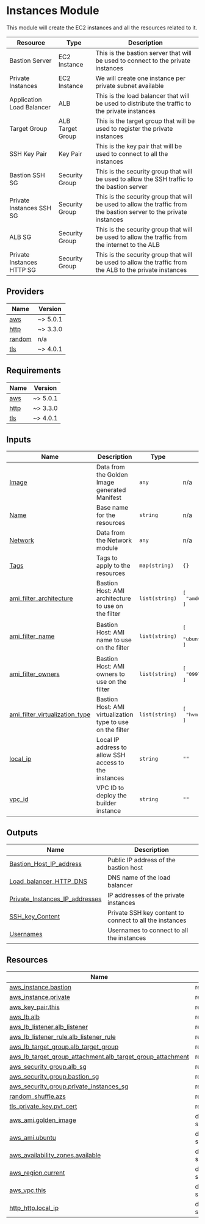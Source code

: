 <!-- BEGIN_TF_DOCS -->

# Instances Module

This module will create the EC2 instances and all the resources related to it.

| Resource | Type | Description |
| --- | --- | --- |
| Bastion Server | EC2 Instance |  This is the bastion server that will be used to connect to the private instances |
| Private Instances | EC2 Instance | We will create one instance per private subnet available |
| Application Load Balancer | ALB | This is the load balancer that will be used to distribute the traffic to the private instances |
| Target Group | ALB Target Group | This is the target group that will be used to register the private instances |
| SSH Key Pair | Key Pair | This is the key pair that will be used to connect to all the instances |
| Bastion SSH SG | Security Group | This is the security group that will be used to allow the SSH traffic to the bastion server |
| Private Instances SSH SG | Security Group | This is the security group that will be used to allow the traffic from the bastion server to the private instances |
| ALB SG | Security Group | This is the security group that will be used to allow the traffic from the internet to the ALB |
| Private Instances HTTP SG | Security Group | This is the security group that will be used to allow the traffic from the ALB to the private instances |

## Providers

| Name | Version |
|------|---------|
| <a name="provider_aws"></a> [aws](#provider\_aws) | ~> 5.0.1 |
| <a name="provider_http"></a> [http](#provider\_http) | ~> 3.3.0 |
| <a name="provider_random"></a> [random](#provider\_random) | n/a |
| <a name="provider_tls"></a> [tls](#provider\_tls) | ~> 4.0.1 |

## Requirements

| Name | Version |
|------|---------|
| <a name="requirement_aws"></a> [aws](#requirement\_aws) | ~> 5.0.1 |
| <a name="requirement_http"></a> [http](#requirement\_http) | ~> 3.3.0 |
| <a name="requirement_tls"></a> [tls](#requirement\_tls) | ~> 4.0.1 |

## Inputs

| Name | Description | Type | Default | Required |
|------|-------------|------|---------|:--------:|
| <a name="input_Image"></a> [Image](#input\_Image) | Data from the Golden Image generated Manifest | `any` | n/a | yes |
| <a name="input_Name"></a> [Name](#input\_Name) | Base name for the resources | `string` | n/a | yes |
| <a name="input_Network"></a> [Network](#input\_Network) | Data from the Network module | `any` | n/a | yes |
| <a name="input_Tags"></a> [Tags](#input\_Tags) | Tags to apply to the resources | `map(string)` | `{}` | no |
| <a name="input_ami_filter_architecture"></a> [ami\_filter\_architecture](#input\_ami\_filter\_architecture) | Bastion Host: AMI architecture to use on the filter | `list(string)` | <pre>[<br>  "amd64"<br>]</pre> | no |
| <a name="input_ami_filter_name"></a> [ami\_filter\_name](#input\_ami\_filter\_name) | Bastion Host: AMI name to use on the filter | `list(string)` | <pre>[<br>  "ubuntu/images/hvm-ssd/ubuntu-jammy-22.04-amd64-server-*"<br>]</pre> | no |
| <a name="input_ami_filter_owners"></a> [ami\_filter\_owners](#input\_ami\_filter\_owners) | Bastion Host: AMI owners to use on the filter | `list(string)` | <pre>[<br>  "099720109477"<br>]</pre> | no |
| <a name="input_ami_filter_virtualization_type"></a> [ami\_filter\_virtualization\_type](#input\_ami\_filter\_virtualization\_type) | Bastion Host: AMI virtualization type to use on the filter | `list(string)` | <pre>[<br>  "hvm"<br>]</pre> | no |
| <a name="input_local_ip"></a> [local\_ip](#input\_local\_ip) | Local IP address to allow SSH access to the instances | `string` | `""` | no |
| <a name="input_vpc_id"></a> [vpc\_id](#input\_vpc\_id) | VPC ID to deploy the builder instance | `string` | `""` | no |

## Outputs

| Name | Description |
|------|-------------|
| <a name="output_Bastion_Host_IP_address"></a> [Bastion\_Host\_IP\_address](#output\_Bastion\_Host\_IP\_address) | Public IP address of the bastion host |
| <a name="output_Load_balancer_HTTP_DNS"></a> [Load\_balancer\_HTTP\_DNS](#output\_Load\_balancer\_HTTP\_DNS) | DNS name of the load balancer |
| <a name="output_Private_Instances_IP_addresses"></a> [Private\_Instances\_IP\_addresses](#output\_Private\_Instances\_IP\_addresses) | IP addresses of the private instances |
| <a name="output_SSH_key_Content"></a> [SSH\_key\_Content](#output\_SSH\_key\_Content) | Private SSH key content to connect to all the instances |
| <a name="output_Usernames"></a> [Usernames](#output\_Usernames) | Usernames to connect to all the instances |



## Resources

| Name | Type |
|------|------|
| [aws_instance.bastion](https://registry.terraform.io/providers/hashicorp/aws/latest/docs/resources/instance) | resource |
| [aws_instance.private](https://registry.terraform.io/providers/hashicorp/aws/latest/docs/resources/instance) | resource |
| [aws_key_pair.this](https://registry.terraform.io/providers/hashicorp/aws/latest/docs/resources/key_pair) | resource |
| [aws_lb.alb](https://registry.terraform.io/providers/hashicorp/aws/latest/docs/resources/lb) | resource |
| [aws_lb_listener.alb_listener](https://registry.terraform.io/providers/hashicorp/aws/latest/docs/resources/lb_listener) | resource |
| [aws_lb_listener_rule.alb_listener_rule](https://registry.terraform.io/providers/hashicorp/aws/latest/docs/resources/lb_listener_rule) | resource |
| [aws_lb_target_group.alb_target_group](https://registry.terraform.io/providers/hashicorp/aws/latest/docs/resources/lb_target_group) | resource |
| [aws_lb_target_group_attachment.alb_target_group_attachment](https://registry.terraform.io/providers/hashicorp/aws/latest/docs/resources/lb_target_group_attachment) | resource |
| [aws_security_group.alb_sg](https://registry.terraform.io/providers/hashicorp/aws/latest/docs/resources/security_group) | resource |
| [aws_security_group.bastion_sg](https://registry.terraform.io/providers/hashicorp/aws/latest/docs/resources/security_group) | resource |
| [aws_security_group.private_instances_sg](https://registry.terraform.io/providers/hashicorp/aws/latest/docs/resources/security_group) | resource |
| [random_shuffle.azs](https://registry.terraform.io/providers/hashicorp/random/latest/docs/resources/shuffle) | resource |
| [tls_private_key.pvt_cert](https://registry.terraform.io/providers/hashicorp/tls/latest/docs/resources/private_key) | resource |
| [aws_ami.golden_image](https://registry.terraform.io/providers/hashicorp/aws/latest/docs/data-sources/ami) | data source |
| [aws_ami.ubuntu](https://registry.terraform.io/providers/hashicorp/aws/latest/docs/data-sources/ami) | data source |
| [aws_availability_zones.available](https://registry.terraform.io/providers/hashicorp/aws/latest/docs/data-sources/availability_zones) | data source |
| [aws_region.current](https://registry.terraform.io/providers/hashicorp/aws/latest/docs/data-sources/region) | data source |
| [aws_vpc.this](https://registry.terraform.io/providers/hashicorp/aws/latest/docs/data-sources/vpc) | data source |
| [http_http.local_ip](https://registry.terraform.io/providers/hashicorp/http/latest/docs/data-sources/http) | data source |


<!-- END_TF_DOCS -->